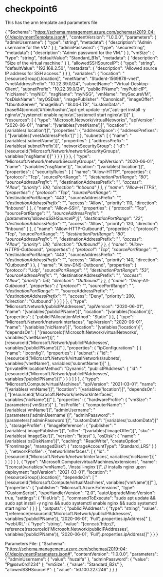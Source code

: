 # checkpoint6
This has the arm template and  parameters file

{
  "$schema": "https://schema.management.azure.com/schemas/2019-04-01/deploymentTemplate.json#",
  "contentVersion": "1.0.0.0",
  "parameters": {
    "adminUsername": {
      "type": "string",
      "metadata": { "description": "Admin username for the VM." }
    },
    "adminPassword": {
      "type": "securestring",
      "metadata": { "description": "Admin password for the VM." }
    },
    "vmSize": {
      "type": "string",
      "defaultValue": "Standard_B1s",
      "metadata": { "description": "Size of the virtual machine." }
    },
    "allowedSSHSourceIP": {
      "type": "string",
      "defaultValue": "192.168.2.50",
      "metadata": { "description": "Allowed source IP address for SSH access." }
    }
  },
  "variables": {
    "location": "[resourceGroup().location]",
    "vnetName": "Student-1569878-vnet",
    "vnetAddressPrefix": "10.22.39.0/24",
    "subnetName": "Virtual-Desktop-Client",
    "subnetPrefix": "10.22.39.0/24",
    "publicIPName": "myPublicIP",
    "nicName": "myNIC",
    "nsgName": "myNSG",
    "vmName": "mySecureVM",
    "osDiskName": "myOSDisk",
    "imagePublisher": "Canonical",
    "imageOffer": "UbuntuServer",
    "imageSku": "18.04-LTS",
    "customData": "[base64(concat('#!/bin/bash\\n','apt-get update -y\\n','apt-get install -y nginx\\n','systemctl enable nginx\\n','systemctl start nginx\\n'))]"
  },
  "resources": [
    {
      "type": "Microsoft.Network/virtualNetworks",
      "apiVersion": "2020-06-01",
      "name": "[variables('vnetName')]",
      "location": "[variables('location')]",
      "properties": {
        "addressSpace": {
          "addressPrefixes": [
            "[variables('vnetAddressPrefix')]"
          ]
        },
        "subnets": [
          {
            "name": "[variables('subnetName')]",
            "properties": {
              "addressPrefix": "[variables('subnetPrefix')]",
              "networkSecurityGroup": {
                "id": "[resourceId('Microsoft.Network/networkSecurityGroups', variables('nsgName'))]"
              }
            }
          }
        ]
      }
    },
    {
      "type": "Microsoft.Network/networkSecurityGroups",
      "apiVersion": "2020-06-01",
      "name": "[variables('nsgName')]",
      "location": "[variables('location')]",
      "properties": {
        "securityRules": [
          {
            "name": "Allow-HTTP",
            "properties": {
              "protocol": "Tcp",
              "sourcePortRange": "*",
              "destinationPortRange": "80",
              "sourceAddressPrefix": "*",
              "destinationAddressPrefix": "*",
              "access": "Allow",
              "priority": 100,
              "direction": "Inbound"
            }
          },
          {
            "name": "Allow-HTTPS",
            "properties": {
              "protocol": "Tcp",
              "sourcePortRange": "*",
              "destinationPortRange": "443",
              "sourceAddressPrefix": "*",
              "destinationAddressPrefix": "*",
              "access": "Allow",
              "priority": 110,
              "direction": "Inbound"
            }
          },
          {
            "name": "Allow-SSH",
            "properties": {
              "protocol": "Tcp",
              "sourcePortRange": "*",
              "sourceAddressPrefix": "[parameters('allowedSSHSourceIP')]",
              "destinationPortRange": "22",
              "destinationAddressPrefix": "*",
              "access": "Allow",
              "priority": 120,
              "direction": "Inbound"
            }
          },
          {
            "name": "Allow-HTTP-Outbound",
            "properties": {
              "protocol": "Tcp",
              "sourcePortRange": "*",
              "destinationPortRange": "80",
              "sourceAddressPrefix": "*",
              "destinationAddressPrefix": "*",
              "access": "Allow",
              "priority": 130,
              "direction": "Outbound"
            }
          },
          {
            "name": "Allow-HTTPS-Outbound",
            "properties": {
              "protocol": "Tcp",
              "sourcePortRange": "*",
              "destinationPortRange": "443",
              "sourceAddressPrefix": "*",
              "destinationAddressPrefix": "*",
              "access": "Allow",
              "priority": 140,
              "direction": "Outbound"
            }
          },
          {
            "name": "Allow-DNS-Outbound",
            "properties": {
              "protocol": "Udp",
              "sourcePortRange": "*",
              "destinationPortRange": "53",
              "sourceAddressPrefix": "*",
              "destinationAddressPrefix": "*",
              "access": "Allow",
              "priority": 150,
              "direction": "Outbound"
            }
          },
          {
            "name": "Deny-All-Outbound",
            "properties": {
              "protocol": "*",
              "sourcePortRange": "*",
              "destinationPortRange": "*",
              "sourceAddressPrefix": "*",
              "destinationAddressPrefix": "*",
              "access": "Deny",
              "priority": 200,
              "direction": "Outbound"
            }
          }
        ]
      }
    },
    {
      "type": "Microsoft.Network/publicIPAddresses",
      "apiVersion": "2020-06-01",
      "name": "[variables('publicIPName')]",
      "location": "[variables('location')]",
      "properties": {
        "publicIPAllocationMethod": "Static"
      }
    },
    {
      "type": "Microsoft.Network/networkInterfaces",
      "apiVersion": "2020-06-01",
      "name": "[variables('nicName')]",
      "location": "[variables('location')]",
      "dependsOn": [
        "[resourceId('Microsoft.Network/virtualNetworks', variables('vnetName'))]",
        "[resourceId('Microsoft.Network/publicIPAddresses', variables('publicIPName'))]"
      ],
      "properties": {
        "ipConfigurations": [
          {
            "name": "ipconfig1",
            "properties": {
              "subnet": {
                "id": "[resourceId('Microsoft.Network/virtualNetworks/subnets', variables('vnetName'), variables('subnetName'))]"
              },
              "privateIPAllocationMethod": "Dynamic",
              "publicIPAddress": {
                "id": "[resourceId('Microsoft.Network/publicIPAddresses', variables('publicIPName'))]"
              }
            }
          }
        ]
      }
    },
    {
      "type": "Microsoft.Compute/virtualMachines",
      "apiVersion": "2021-03-01",
      "name": "[variables('vmName')]",
      "location": "[variables('location')]",
      "dependsOn": [
        "[resourceId('Microsoft.Network/networkInterfaces', variables('nicName'))]"
      ],
      "properties": {
        "hardwareProfile": {
          "vmSize": "[parameters('vmSize')]"
        },
        "osProfile": {
          "computerName": "[variables('vmName')]",
          "adminUsername": "[parameters('adminUsername')]",
          "adminPassword": "[parameters('adminPassword')]",
          "customData": "[variables('customData')]"
        },
        "storageProfile": {
          "imageReference": {
            "publisher": "[variables('imagePublisher')]",
            "offer": "[variables('imageOffer')]",
            "sku": "[variables('imageSku')]",
            "version": "latest"
          },
          "osDisk": {
            "name": "[variables('osDiskName')]",
            "caching": "ReadWrite",
            "createOption": "FromImage",
            "managedDisk": {
              "storageAccountType": "Standard_LRS"
            }
          }
        },
        "networkProfile": {
          "networkInterfaces": [
            {
              "id": "[resourceId('Microsoft.Network/networkInterfaces', variables('nicName'))]"
            }
          ]
        }
      }
    },
    {
      "type": "Microsoft.Compute/virtualMachines/extensions",
      "name": "[concat(variables('vmName'), '/install-nginx')]", // installs nginx upon deployment
      "apiVersion": "2021-03-01",
      "location": "[resourceGroup().location]",
      "dependsOn": [
        "[resourceId('Microsoft.Compute/virtualMachines', variables('vmName'))]"
      ],
      "properties":
      {
        "publisher": "Microsoft.Azure.Extensions",
        "type": "CustomScript",
        "typeHandlerVersion": "2.0",
        "autoUpgradeMinorVersion": true,
        "settings": {
          "fileUris": [],
          "commandToExecute": "sudo apt update && sudo apt install -y nginx && sudo systemctl enable nginx && sudo systemctl start nginx"
        }
      }
    }
  ],
  "outputs": {
    "publicIPAddress": {
      "type": "string",
      "value": "[reference(resourceId('Microsoft.Network/publicIPAddresses', variables('publicIPName')), '2020-06-01', 'Full').properties.ipAddress]"
    },
    "webURL": {
      "type": "string",
      "value": "[concat('http://', reference(resourceId('Microsoft.Network/publicIPAddresses', variables('publicIPName')), '2020-06-01', 'Full').properties.ipAddress)]"
    }
  }
}






Parameters File:
{
    "$schema": "https://schema.management.azure.com/schemas/2019-04-01/deploymentParameters.json#",
    "contentVersion": "1.0.0.0",
    "parameters": {
      "adminUsername": {
        "value": "huzaifa"
      },
      "adminPassword": {
        "value": "P@ssw0rd1234"
      },
      "vmSize": {
        "value": "Standard_B2s"
      },
      "allowedSSHSourceIP": {
        "value": "50.100.227.246"
      }
    }
  }
 
